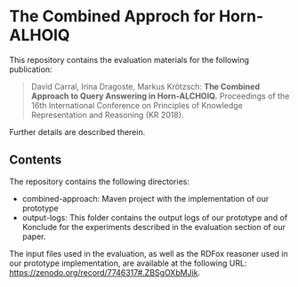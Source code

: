 The Combined Approch for Horn-ALHOIQ
====================================

This repository contains the evaluation materials for the following publication:

  > David Carral, Irina Dragoste, Markus Krötzsch:
  > **The Combined Approach to Query Answering in Horn-ALCHOIQ.**
  > Proceedings of the 16th International Conference on Principles of Knowledge Representation and Reasoning (KR 2018).

Further details are described therein.

Contents
--------

The repository contains the following directories:
 - combined-approach: Maven project with the implementation of our prototype
 - output-logs: This folder contains the output logs of our prototype and of Konclude for the experiments described in the evaluation section of our paper.
  
 The input files used in the evaluation, as well as the RDFox reasoner used in our prototype implementation, are available at the following URL: 
https://zenodo.org/record/7746317#.ZBSgOXbMJik.
